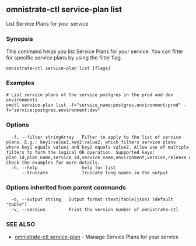 ## omnistrate-ctl service-plan list

List Service Plans for your service

### Synopsis

This command helps you list Service Plans for your service.
You can filter for specific service plans by using the filter flag.

```
omnistrate-ctl service-plan list [flags]
```

### Examples

```
# List service plans of the service postgres in the prod and dev environments
omctl service-plan list -f="service_name:postgres,environment:prod" -f="service:postgres,environment:dev"
```

### Options

```
  -f, --filter stringArray   Filter to apply to the list of service plans. E.g.: key1:value1,key2:value2, which filters service plans where key1 equals value1 and key2 equals value2. Allow use of multiple filters to form the logical OR operation. Supported keys: plan_id,plan_name,service_id,service_name,environment,version,release_description,version_set_status. Check the examples for more details.
  -h, --help                 help for list
      --truncate             Truncate long names in the output
```

### Options inherited from parent commands

```
  -o, --output string   Output format (text|table|json) (default "table")
  -v, --version         Print the version number of omnistrate-ctl
```

### SEE ALSO

- [omnistrate-ctl service-plan](omnistrate-ctl_service-plan.md) - Manage Service Plans for your service
